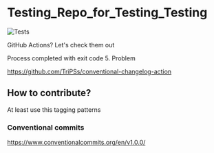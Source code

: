 # Testing_Repo_for_Testing_Testing

![Tests](https://github.com/mCodingLLC//Kotmin/Testing_Repo_for_Testing_Testing/actions/workflows/tests.yml/badge.svg)



GitHub Actions? Let's check them out

Process completed with exit code 5. Problem


https://github.com/TriPSs/conventional-changelog-action



## How to contribute?
At least use this tagging patterns
### Conventional commits
https://www.conventionalcommits.org/en/v1.0.0/